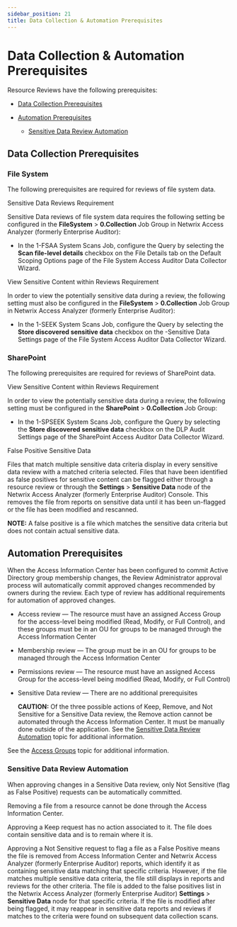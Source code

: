 ```yaml
---
sidebar_position: 21
title: Data Collection & Automation Prerequisites
---
```


# Data Collection & Automation Prerequisites

Resource Reviews have the following prerequisites:

* [Data Collection Prerequisites](#Data "Data Collection Prerequisites")
* [Automation Prerequisites](#Automati "Automation Prerequisites")

  * [Sensitive Data Review Automation](#Sensitiv "Sensitive Data Review Automation")

## Data Collection Prerequisites

### File System

The following prerequisites are required for reviews of file system data.

Sensitive Data Reviews Requirement

Sensitive Data reviews of file system data requires the following setting be configured in the **FileSystem** > **0.Collection** Job Group in Netwrix Access Analyzer (formerly Enterprise Auditor):

* In the 1-FSAA System Scans Job, configure the Query by selecting the **Scan file-level details** checkbox on the File Details tab on the Default Scoping Options page of the File System Access Auditor Data Collector Wizard.

View Sensitive Content within Reviews Requirement

In order to view the potentially sensitive data during a review, the following setting must also be configured in the **FileSystem** > **0.Collection** Job Group in Netwrix Access Analyzer (formerly Enterprise Auditor):

* In the 1-SEEK System Scans Job, configure the Query by selecting the **Store discovered sensitive data** checkbox on the -Sensitive Data Settings page of the File System Access Auditor Data Collector Wizard.

### SharePoint

The following prerequisites are required for reviews of SharePoint data.

View Sensitive Content within Reviews Requirement

In order to view the potentially sensitive data during a review, the following setting must be configured in the **SharePoint** > **0.Collection** Job Group:

* In the 1-SPSEEK System Scans Job, configure the Query by selecting the **Store discovered sensitive data** checkbox on the DLP Audit Settings page of the SharePoint Access Auditor Data Collector Wizard.

False Positive Sensitive Data

Files that match multiple sensitive data criteria display in every sensitive data review with a matched criteria selected. Files that have been identified as false positives for sensitive content can be flagged either through a resource review or through the **Settings** > **Sensitive Data** node of the Netwrix Access Analyzer (formerly Enterprise Auditor) Console. This removes the file from reports on sensitive data until it has been un-flagged or the file has been modified and rescanned.

**NOTE:** A false positive is a file which matches the sensitive data criteria but does not contain actual sensitive data.

## Automation Prerequisites

When the Access Information Center has been configured to commit Active Directory group membership changes, the Review Administrator approval process will automatically commit approved changes recommended by owners during the review. Each type of review has additional requirements for automation of approved changes.

* Access review — The resource must have an assigned Access Group for the access-level being modified (Read, Modify, or Full Control), and these groups must be in an OU for groups to be managed through the Access Information Center
* Membership review — The group must be in an OU for groups to be managed through the Access Information Center
* Permissions review — The resource must have an assigned Access Group for the access-level being modified (Read, Modify, or Full Control)
* Sensitive Data review — There are no additional prerequisites

  **CAUTION:** Of the three possible actions of Keep, Remove, and Not Sensitive for a Sensitive Data review, the Remove action cannot be automated through the Access Information Center. It must be manually done outside of the application. See the [Sensitive Data Review Automation](#Sensitiv "Sensitive Data Review Automation") topic for additional information.

See the [Access Groups](../ResourceOwners/AccessGroups "Access Groups") topic for additional information.

### Sensitive Data Review Automation

When approving changes in a Sensitive Data review, only Not Sensitive (flag as False Positive) requests can be automatically committed.

Removing a file from a resource cannot be done through the Access Information Center.

Approving a Keep request has no action associated to it. The file does contain sensitive data and is to remain where it is.

Approving a Not Sensitive request to flag a file as a False Positive means the file is removed from Access Information Center and Netwrix Access Analyzer (formerly Enterprise Auditor) reports, which identify it as containing sensitive data matching that specific criteria. However, if the file matches multiple sensitive data criteria, the file still displays in reports and reviews for the other criteria. The file is added to the false positives list in the Netwrix Access Analyzer (formerly Enterprise Auditor) **Settings** > **Sensitive Data** node for that specific criteria. If the file is modified after being flagged, it may reappear in sensitive data reports and reviews if matches to the criteria were found on subsequent data collection scans.